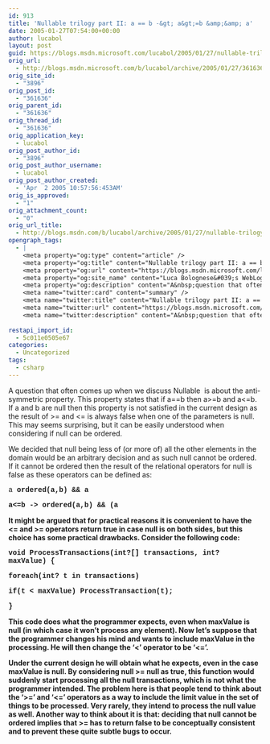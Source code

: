 ```yaml
---
id: 913
title: 'Nullable trilogy part II: a == b -&gt; a&gt;=b &amp;&amp; a'
date: 2005-01-27T07:54:00+00:00
author: lucabol
layout: post
guid: https://blogs.msdn.microsoft.com/lucabol/2005/01/27/nullable-trilogy-part-ii-a-b-ab-a/
orig_url:
  - http://blogs.msdn.microsoft.com/b/lucabol/archive/2005/01/27/361636.aspx
orig_site_id:
  - "3896"
orig_post_id:
  - "361636"
orig_parent_id:
  - "361636"
orig_thread_id:
  - "361636"
orig_application_key:
  - lucabol
orig_post_author_id:
  - "3896"
orig_post_author_username:
  - lucabol
orig_post_author_created:
  - 'Apr  2 2005 10:57:56:453AM'
orig_is_approved:
  - "1"
orig_attachment_count:
  - "0"
orig_url_title:
  - http://blogs.msdn.com/b/lucabol/archive/2005/01/27/nullable-trilogy-part-ii-a-b-ab-a.aspx
opengraph_tags:
  - |
    <meta property="og:type" content="article" />
    <meta property="og:title" content="Nullable trilogy part II: a == b -&gt; a&gt;=b &amp;&amp; a &lt;=b ?" />
    <meta property="og:url" content="https://blogs.msdn.microsoft.com/lucabol/2005/01/27/nullable-trilogy-part-ii-a-b-ab-a/" />
    <meta property="og:site_name" content="Luca Bolognese&#039;s WebLog" />
    <meta property="og:description" content="A&nbsp;question that often comes up when we discuss Nullable&lt;T&gt;&nbsp;&nbsp;is about&nbsp;the anti-symmetric property. This property states that if a==b then a&gt;=b and a&lt;=b. If a and b are null then this property is not satisfied in the current design as the result of &gt;= and &lt;= is always false when one of the parameters is null...." />
    <meta name="twitter:card" content="summary" />
    <meta name="twitter:title" content="Nullable trilogy part II: a == b -&gt; a&gt;=b &amp;&amp; a &lt;=b ?" />
    <meta name="twitter:url" content="https://blogs.msdn.microsoft.com/lucabol/2005/01/27/nullable-trilogy-part-ii-a-b-ab-a/" />
    <meta name="twitter:description" content="A&nbsp;question that often comes up when we discuss Nullable&lt;T&gt;&nbsp;&nbsp;is about&nbsp;the anti-symmetric property. This property states that if a==b then a&gt;=b and a&lt;=b. If a and b are null then this property is not satisfied in the current design as the result of &gt;= and &lt;= is always false when one of the parameters is null...." />
    
restapi_import_id:
  - 5c011e0505e67
categories:
  - Uncategorized
tags:
  - csharp
---
```

A&nbsp;question that often comes up when we discuss Nullable<T>&nbsp;&nbsp;is about&nbsp;the anti-symmetric property. This property states that if a==b then a>=b and a<=b. If a and b are null then this property is not satisfied in the current design as the result of >= and <= is always false when one of the parameters is null. This may seems surprising, but it can be easily understood when considering if null can be ordered.

We decided that null being less of (or more of) all the other elements in the domain would be an arbitrary decision and as such null cannot be ordered. If it cannot be ordered then the result of the relational operators for null is false as these operators can be defined as:

<font face="Arial" size="2"></font> <font face="Courier New"></p> 

<p>
  a<b -> ordered(a,b) && a<b
</p>

<p>
  a<=b -> ordered(a,b) && (a<b || a==b)
</p>

<p>
  </font><font face="Arial" size="2"></font>
</p>

<p>
  It might be argued that for practical reasons it is convenient to have the <= and >= operators return true in case null is on both sides, but this choice has some practical drawbacks. Consider the following code:
</p>

<p>
  <font face="Courier New"> </p> 
  
  <p>
    void ProcessTransactions(int?[] transactions, int? maxValue) {
  </p>
  
  <p>
    foreach(int? t in transactions)
  </p>
  
  <p>
    if(t < maxValue) ProcessTransaction(t);
  </p>
  
  <p>
    }
  </p>
  
  <p>
    </font><font face="Arial" size="2"></font>
  </p>
  
  <p>
    This code does what the programmer expects, even when maxValue is null (in which case it won’t process any element). Now let’s suppose that the programmer changes his mind and wants to include maxValue in the processing. He will then change the ‘<’ operator to be ‘<=’.
  </p>
  
  <p>
    Under the current design he will obtain what he expects, even in the case maxValue is null. By considering null >= null as true, this function would suddenly start processing all the null transactions, which is not what the programmer intended. The problem here is that people tend to think about the ‘>=’ and ‘<=’ operators as a way to include the limit value in the set of things to be processed. Very rarely, they intend to process the null value as well. Another way to think about it is that: deciding that null cannot be ordered implies that >= has to return false to be conceptually consistent and to prevent these quite subtle bugs to occur.
  </p>